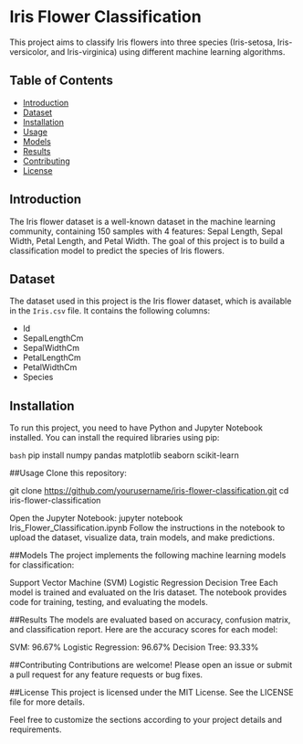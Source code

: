 
# Iris Flower Classification

This project aims to classify Iris flowers into three species (Iris-setosa, Iris-versicolor, and Iris-virginica) using different machine learning algorithms.

## Table of Contents
- [Introduction](#introduction)
- [Dataset](#dataset)
- [Installation](#installation)
- [Usage](#usage)
- [Models](#models)
- [Results](#results)
- [Contributing](#contributing)
- [License](#license)

## Introduction
The Iris flower dataset is a well-known dataset in the machine learning community, containing 150 samples with 4 features: Sepal Length, Sepal Width, Petal Length, and Petal Width. The goal of this project is to build a classification model to predict the species of Iris flowers.

## Dataset
The dataset used in this project is the Iris flower dataset, which is available in the `Iris.csv` file. It contains the following columns:
- Id
- SepalLengthCm
- SepalWidthCm
- PetalLengthCm
- PetalWidthCm
- Species

## Installation
To run this project, you need to have Python and Jupyter Notebook installed. You can install the required libraries using pip:

```bash```
pip install numpy pandas matplotlib seaborn scikit-learn

##Usage
Clone this repository:

git clone https://github.com/yourusername/iris-flower-classification.git
cd iris-flower-classification


Open the Jupyter Notebook:
jupyter notebook Iris_Flower_Classification.ipynb
Follow the instructions in the notebook to upload the dataset, visualize data, train models, and make predictions.

##Models
The project implements the following machine learning models for classification:

Support Vector Machine (SVM)
Logistic Regression
Decision Tree
Each model is trained and evaluated on the Iris dataset. The notebook provides code for training, testing, and evaluating the models.

##Results
The models are evaluated based on accuracy, confusion matrix, and classification report. Here are the accuracy scores for each model:

SVM: 96.67%
Logistic Regression: 96.67%
Decision Tree: 93.33%


##Contributing
Contributions are welcome! Please open an issue or submit a pull request for any feature requests or bug fixes.

##License
This project is licensed under the MIT License. See the LICENSE file for more details.

Feel free to customize the sections according to your project details and requirements.
